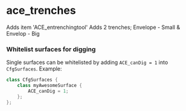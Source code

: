 ace_trenches
=================

Adds item 'ACE_entrenchingtool'
Adds 2 trenches; Envelope - Small & Envelop - Big

### Whitelist surfaces for digging
Single surfaces can be whitelisted by adding `ACE_canDig = 1` into `CfgSurfaces`.
Example:
```cpp
class CfgSurfaces {
    class myAwesomeSurface {
        ACE_canDig = 1;
    };
};
```

